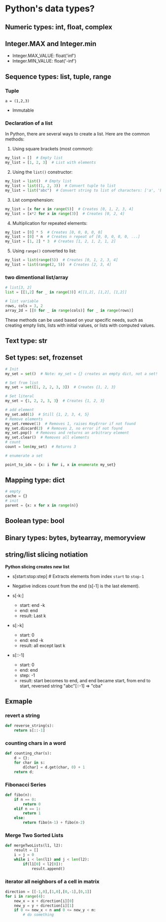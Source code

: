 # Python's data types?
## Numeric types: int, float, complex
## Integer.MAX and Integer.min
* Integer.MAX_VALUE: float('inf')
* Integer.MIN_VALUE: float('-inf')
## Sequence types: list, tuple, range
### Tuple
`a = (1,2,3)`
* Immutable

### Declaration of a list
In Python, there are several ways to create a list. Here are the common methods:

1. Using square brackets (most common):
```python
my_list = []  # Empty list
my_list = [1, 2, 3]  # List with elements
```

2. Using the `list()` constructor:
```python
my_list = list()  # Empty list
my_list = list((1, 2, 3))  # Convert tuple to list
my_list = list("abc")  # Convert string to list of characters: ['a', 'b', 'c']
```

3. List comprehension:
```python
my_list = [x for x in range(5)]  # Creates [0, 1, 2, 3, 4]
my_list = [x*2 for x in range(3)]  # Creates [0, 2, 4]
```

4. Multiplication for repeated elements:
```python
my_list = [0] * 5  # Creates [0, 0, 0, 0, 0]
my_list = [0] * n  # Creates n repeat of [0, 0, 0, 0, 0, ...]
my_list = [1, 2] * 3  # Creates [1, 2, 1, 2, 1, 2]
```

5. Using `range()` converted to list:
```python
my_list = list(range(5))  # Creates [0, 1, 2, 3, 4]
my_list = list(range(2, 5))  # Creates [2, 3, 4]
```
### two dimentional list/array
```python
# list[3, 2]
list = [[1,2] for _ in range(3)] #[[1,2], [1,2], [1,2]]

# list variable
rows, cols = 3, 2
array_2d = [[0 for _ in range(cols)] for _ in range(rows)]

```
These methods can be used based on your specific needs, such as creating empty lists, lists with initial values, or lists with computed values.
## Text type: str
## Set types: set, frozenset
```python
# Init
my_set = set()  # Note: my_set = {} creates an empty dict, not a set!

# Set from list
my_set = set([1, 2, 2, 3, 3])  # Creates {1, 2, 3}

# Set literal
my_set = {1, 2, 2, 3, 3}  # Creates {1, 2, 3}

# add element
my_set.add(1)  # Still {1, 2, 3, 4, 5}
# Remove elements
my_set.remove(1)  # Removes 1, raises KeyError if not found
my_set.discard(2)  # Removes 2, no error if not found
my_set.pop()  # Removes and returns an arbitrary element
my_set.clear()  # Removes all elements
# count
count = len(my_set)  # Returns 3

# enumerate a set

point_to_idx = {x: i for i, x in enumerate my_set}
```
## Mapping type: dict
```python
# empty
cache = {}
# init
parent = {x: x for x in range(n)}
```
## Boolean type: bool
## Binary types: bytes, bytearray, memoryview

## string/list slicing notiation
**Python slicing creates new list**

* s[start:stop:step]  # Extracts elements from index `start` to `stop-1`
* Negative indices count from the end (s[-1] is the last element).

* s[-k:]
    * start: end -k
    * end: end
    * result: Last k
* s[:-k] 
    * start: 0
    * end: end -k
    * result: all except last k
* s[::-1]    
    * start: 0
    * end: end
    * step: -1
    * result: start becomes to end, and end became start, from end to start, reversed string "abc"[::-1] => "cba"


## Exmaple
### revert a string
```python
def reverse_string(s):
    return s[::-1]
```
### counting chars in a word
```python
def counting_char(s):
    d = {};
    for char in s:
        d[char] = d.get(char, 0) + 1
    return d;
```

### Fibonacci Series
```python
def fibo(n):
    if n == 0:
        return 0
    elif n == 1:
        return 1
    else:
        return fibo(n-1) + fibo(n-2)
```
### Merge Two Sorted Lists
```python
def mergeTwoLists(l1, l2):
    result = []
    i = j = 0
    while i < len(l1) and j < len(l2):
        if(l1[0] < l2[0]):
            result.append()
```        

### iterator all neighbors of a cell in matrix
```python
direction = [[-1,0],[1,0],[0,-1],[0,1]]
for i in range(4):
    new_x = x + direction[i][0]
    new_y = y + direction[i][1]
    if 0 <= new_x < n and 0 <= new_y < m:
        # do something

```
